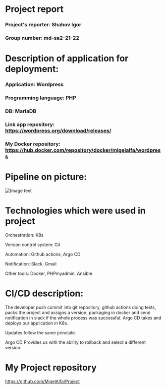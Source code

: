 # Project report #

### Project's reporter: Shahov Igor ###

### Group number: md-sa2-21-22 ###

# Description of application for deployment: #

### Application: Wordpress ###

### Programming language: PHP ###

### DB: MariaDB ###

### Link app repository: https://wordpress.org/download/releases/ ###

### My Docker repository: https://hub.docker.com/repository/docker/migelalfa/wordpress ###



# Pipeline on picture: #

![Image text](https://github.com/MigelAlfa/my-projeckt/blob/main/pipeline.png)

# Technologies which were used in project #

Orchestration: K8s

Version control system: Git

Automation: Github actions, Argo CD

Notification: Slack, Gmail

Other tools: Docker, PHPmyadmin, Ansible


# CI/CD description: #

The developer push commit into  git repository, github actions doing tests, packs the project and assigns a version, packaging in docker and send notification in slack if the whole process was successful. Argo CD takes and deploys our application in K8s.

Updates follow the same principle.

Argo CD Provides us with the ability to rollback and select a different version.

# My Project repository #

https://github.com/MigelAlfa/Project

